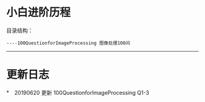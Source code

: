 # 小白进阶历程


目录结构：
```
----100QuestionforImageProcessing 图像处理100问

```


-----
# 更新日志
*　20190620  更新 100QuestionforImageProcessing Q1-3
